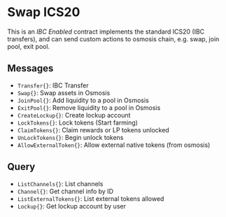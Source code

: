 # Swap ICS20

This is an *IBC Enabled* contract implements the standard ICS20 (IBC transfers), and can send custom
actions to osmosis chain, e.g. swap, join pool, exit pool.

## Messages
- `Transfer{}`: IBC Transfer
- `Swap{}`: Swap assets in Osmosis
- `JoinPool{}`: Add liquidity to a pool in Osmosis
- `ExitPool{}`: Remove liquidity to a pool in Osmosis
- `CreateLockup{}`: Create lockup account
- `LockTokens{}`: Lock tokens (Start farming)
- `ClaimTokens{}`: Claim rewards or LP tokens unlocked
- `UnLockTokens{}`: Begin unlock tokens
- `AllowExternalToken{}`: Allow external native tokens (from osmosis)

## Query

- `ListChannels{}`: List channels
- `Channel{}`: Get channel info by ID
- `ListExternalTokens{}`: List external tokens allowed
- `Lockup{}`: Get lockup account by user